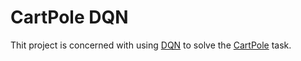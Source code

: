 # CartPole DQN
Thit project is concerned with using [DQN](https://storage.googleapis.com/deepmind-media/dqn/DQNNaturePaper.pdf) to solve the [CartPole](https://gym.openai.com/envs/CartPole-v0/) task.
